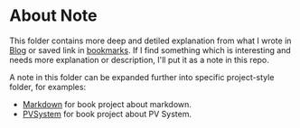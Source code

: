 # About Note

This folder contains more deep and detiled explanation from what I wrote in [Blog](../blog/about_blog.md) or saved link in [bookmarks](../blog/bookmarks.md). If I find something which is interesting and needs more explanation or description, I'll put it as a note in this repo.

A note in this folder can be expanded further into specific project-style folder, for examples:
   - [Markdown](../markdown/about_markdown.md) for book project about markdown.
   - [PVSystem](../pvsystem/about_pvsystem.md) for book project about PV System.